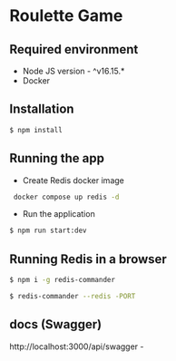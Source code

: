 
# **Roulette Game**

## Required environment
	

 - Node JS version - ^v16.15.*
 - Docker

## Installation

```bash
$ npm install
```

  

## Running the app
 - Create Redis docker image
		 
```bash
 docker compose up redis -d
```
 - Run the application

```bash
$ npm run start:dev
```

## Running Redis in a browser
```bash
$ npm i -g redis-commander
```
```bash
$ redis-commander --redis -PORT
```

## docs (Swagger)
http://localhost:3000/api/swagger
	 - 


